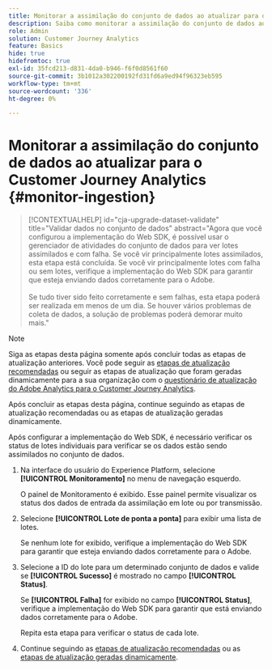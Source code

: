 ```yaml
---
title: Monitorar a assimilação do conjunto de dados ao atualizar para o Customer Journey Analytics
description: Saiba como monitorar a assimilação do conjunto de dados ao atualizar para o Customer Journey Analytics
role: Admin
solution: Customer Journey Analytics
feature: Basics
hide: true
hidefromtoc: true
exl-id: 35fcd213-d831-4da0-b946-f6f0d8561f60
source-git-commit: 3b1012a302200192fd31fd6a9ed94f96323eb595
workflow-type: tm+mt
source-wordcount: '336'
ht-degree: 0%

---
```


# Monitorar a assimilação do conjunto de dados ao atualizar para o Customer Journey Analytics {#monitor-ingestion}

<!-- markdownlint-disable MD034 -->

>[!CONTEXTUALHELP]
>id="cja-upgrade-dataset-validate"
>title="Validar dados no conjunto de dados"
>abstract="Agora que você configurou a implementação do Web SDK, é possível usar o gerenciador de atividades do conjunto de dados para ver lotes assimilados e com falha. Se você vir principalmente lotes assimilados, esta etapa está concluída. Se você vir principalmente lotes com falha ou sem lotes, verifique a implementação do Web SDK para garantir que esteja enviando dados corretamente para o Adobe.<br><br>Se tudo tiver sido feito corretamente e sem falhas, esta etapa poderá ser realizada em menos de um dia. Se houver vários problemas de coleta de dados, a solução de problemas poderá demorar muito mais."

<!-- markdownlint-enable MD034 -->

>[!NOTE]
> 
>Siga as etapas desta página somente após concluir todas as etapas de atualização anteriores. Você pode seguir as [etapas de atualização recomendadas](/help/getting-started/cja-upgrade/cja-upgrade-recommendations.md#recommended-upgrade-steps-for-most-organizations) ou seguir as etapas de atualização que foram geradas dinamicamente para a sua organização com o [questionário de atualização do Adobe Analytics para o Customer Journey Analytics](https://gigazelle.github.io/cja-ttv/).
>
>Após concluir as etapas desta página, continue seguindo as etapas de atualização recomendadas ou as etapas de atualização geradas dinamicamente.

<!-- Should we single source this instead of duplicate it? The following steps were copied from: /help/data-ingestion/aepwebsdk.md-->

Após configurar a implementação do Web SDK, é necessário verificar os status de lotes individuais para verificar se os dados estão sendo assimilados no conjunto de dados.

1. Na interface do usuário do Experience Platform, selecione **[!UICONTROL Monitoramento]** no menu de navegação esquerdo.

   O painel de Monitoramento é exibido. Esse painel permite visualizar os status dos dados de entrada da assimilação em lote ou por transmissão.

   <!-- insert screenshot -->

1. Selecione **[!UICONTROL Lote de ponta a ponta]** para exibir uma lista de lotes.

   Se nenhum lote for exibido, verifique a implementação do Web SDK para garantir que esteja enviando dados corretamente para o Adobe.

   <!-- insert screenshot -->

1. Selecione a ID do lote para um determinado conjunto de dados e valide se **[!UICONTROL Sucesso]** é mostrado no campo **[!UICONTROL Status]**.

   Se **[!UICONTROL Falha]** for exibido no campo **[!UICONTROL Status]**, verifique a implementação do Web SDK para garantir que está enviando dados corretamente para o Adobe.

   Repita esta etapa para verificar o status de cada lote.

1. Continue seguindo as [etapas de atualização recomendadas](/help/getting-started/cja-upgrade/cja-upgrade-recommendations.md#recommended-upgrade-steps-for-most-organizations) ou as [etapas de atualização geradas dinamicamente](https://gigazelle.github.io/cja-ttv/).


